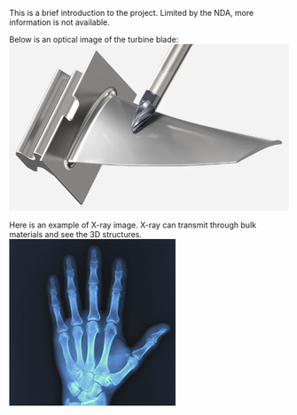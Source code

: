 This is a brief introduction to the project. Limited by the NDA, more information is not available.

Below is an optical image of the turbine blade:
<img src="/image/Turbine_blade.png"  width="600" height="300">

Here is an example of X-ray image. X-ray can transmit through bulk materials and see the 3D structures.
<img src="/image/x_ray.jpg"  width="300" height="300">
